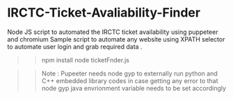 # IRCTC-Ticket-Avaliability-Finder
Node JS script to automated the IRCTC ticket availability using puppeteer and chromium 
Sample script to automate any website using XPATH selector to automate user login and grab required data .

>>npm install 
>>node ticketFnder.js 


>> Note : Pupeeter needs node gyp to externally run python and C++ embedded library codes in case getting any error to that node gyp java envrionment variable needs to be set accordingly
